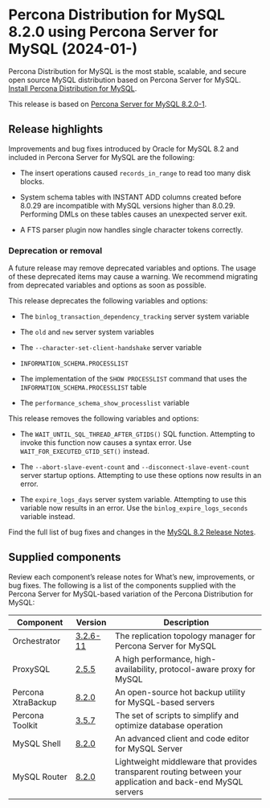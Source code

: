 # Percona Distribution for MySQL 8.2.0 using Percona Server for MySQL (2024-01-)

Percona Distribution for MySQL is the most stable, scalable, and secure open source MySQL distribution based on Percona Server for MySQL. [Install Percona Distribution for MySQL](installing.md).

This release is based on [Percona Server for MySQL 8.2.0-1].

## Release highlights

Improvements and bug fixes introduced by Oracle for MySQL 8.2 and included in Percona Server for MySQL are the following:

* The insert operations caused `records_in_range` to read too many disk blocks.

* System schema tables with INSTANT ADD columns created before 8.0.29 are incompatible with MySQL versions higher than 8.0.29. Performing DMLs on these tables causes an unexpected server exit.

* A FTS parser plugin now handles single character tokens correctly.

### Deprecation or removal

A future release may remove deprecated variables and options. The usage of these deprecated items may cause a warning. We recommend migrating from deprecated variables and options as soon as possible.

This release deprecates the following variables and options:

* The `binlog_transaction_dependency_tracking` server system variable

* The `old` and `new` server system variables

* The `--character-set-client-handshake` server variable

* `INFORMATION_SCHEMA.PROCESSLIST`

* The implementation of the `SHOW PROCESSLIST` command that uses the `INFORMATION_SCHEMA.PROCESSLIST` table

* The `performance_schema_show_processlist` variable

This release removes the following variables and options:

* The `WAIT_UNTIL_SQL_THREAD_AFTER_GTIDS()` SQL function. Attempting to invoke this function now causes a syntax error. Use `WAIT_FOR_EXECUTED_GTID_SET()` instead.

* The `--abort-slave-event-count` and `--disconnect-slave-event-count` server startup options. Attempting to use these options now results in an error.

* The `expire_logs_days` server system variable. Attempting to use this variable now results in an error. Use the `binlog_expire_logs_seconds` variable instead.

Find the full list of bug fixes and changes in the [MySQL 8.2 Release Notes].

## Supplied components

Review each component’s release notes for What’s new, improvements, or bug fixes. The following is a list of the components supplied with the Percona Server for MySQL-based variation of the Percona Distribution for MySQL:

| Component           | Version   | Description                                |
| ------------------- | --------- | -------------------------------------------|
| Orchestrator        | [3.2.6-11](https://github.com/percona/orchestrator/releases/tag/v3.2.6-11)     | The replication topology manager for Percona Server for MySQL|
| ProxySQL            | [2.5.5](https://docs.percona.com/proxysql/2.5.5.html)     | A high performance, high-availability, protocol-aware proxy for MySQL|
| Percona XtraBackup  | [8.2.0](https://docs.percona.com/percona-xtrabackup/innovation-release/release-notes/8.2.0-1.html)| An open-source hot backup utility for MySQL-based servers|
| Percona Toolkit     | [3.5.7](https://docs.percona.com/percona-toolkit/release_notes.html#v3-5-7-released-2023-12-23)     | The set of scripts to simplify and optimize database operation|
| MySQL Shell         | [8.2.0](https://dev.mysql.com/doc/relnotes/mysql-shell/8.2/en/news-8-2-0.html)    | An advanced client and code editor for MySQL Server|
| MySQL Router        | [8.2.0](https://dev.mysql.com/doc/relnotes/mysql-router/8.2/en/news-8-2-0.html)    | Lightweight middleware that provides transparent routing between your application and back-end MySQL servers|

[Percona Server for MySQL 8.2.0-1]: https://www.percona.com/doc/percona-server/innovation-release/release-notes/8.2.0-1.html
[MySQL 8.2 Release Notes]: https://dev.mysql.com/doc/relnotes/mysql/8.2/en/news-8-2-0.html

